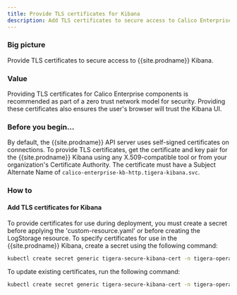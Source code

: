 ```yaml
---
title: Provide TLS certificates for Kibana
description: Add TLS certificates to secure access to Calico Enterprise Kibana. 
---
```


### Big picture

Provide TLS certificates to secure access to {{site.prodname}} Kibana.

### Value

Providing TLS certificates for Calico Enterprise components is recommended as part of a zero trust network model for security.
Providing these certificates also ensures the user's browser will trust the Kibana UI.

### Before you begin...

By default, the {{site.prodname}} API server uses self-signed certificates on connections. To provide TLS certificates,
get the certificate and key pair for the {{site.prodname}} Kibana using any X.509-compatible tool or from your organization's 
Certificate Authority. The certificate must have a Subject Alternate Name of `calico-enterprise-kb-http.tigera-kibana.svc`.

### How to

#### Add TLS certificates for Kibana

To provide certificates for use during deployment, you must create a secret before applying the 'custom-resource.yaml' or 
before creating the LogStorage resource. To specify certificates for use in the {{site.prodname}} Kibana, create a secret 
using the following command:

```bash
kubectl create secret generic tigera-secure-kibana-cert -n tigera-operator --from-file=tls.crt=</path/to/certificate-file> --from-file=tls.key=</path/to/key-file>
```

To update existing certificates, run the following command:

```bash
kubectl create secret generic tigera-secure-kibana-cert -n tigera-operator --from-file=tls.crt=</path/to/certificate-file> --from-file=tls.key=</path/to/key-file> --dry-run -o yaml --save-config | kubectl replace -f -
```
